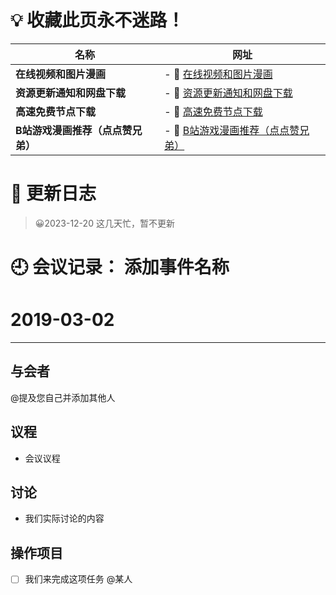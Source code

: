 # 💡 收藏此页永不迷路！

| **名称**  |网址|
| ------- | ----------------------- |
| **在线视频和图片漫画** |- 🔗 [在线视频和图片漫画](https://60mn4j-my.sharepoint.com/:w:/g/personal/hmacg_tndhm_onmicrosoft_com/EQBZoX6rO3dOks3Qmk6xYl0BpOElfYXeu6ZDoOZuUv7kTw)|
| **资源更新通知和网盘下载**  | - 🔗 [资源更新通知和网盘下载](https://60mn4j-my.sharepoint.com/:f:/g/personal/hmacg_tndhm_onmicrosoft_com/EmY_jRExOtZOn1gMdUsvgasBZBbr8vuU1ZzRjIVttBPwEA)|
| **高速免费节点下载**  |- 🔗 [高速免费节点下载](https://github.com/hmacgch/free/releases/download/free/2024.01.09.txt)|
| **B站游戏漫画推荐（点点赞兄弟）**  |- 🔗 [B站游戏漫画推荐（点点赞兄弟）](https://space.bilibili.com/3546569697659226)|

# 📖 更新日志
> 😀2023-12-20 这几天忙，暂不更新
> 

# 🕘 会议记录： 添加事件名称

# 2019-03-02

****
## 与会者

@提及您自己并添加其他人


## 议程
- 会议议程


## 讨论
- 我们实际讨论的内容


## 操作项目

- [ ] 我们来完成这项任务 @某人
